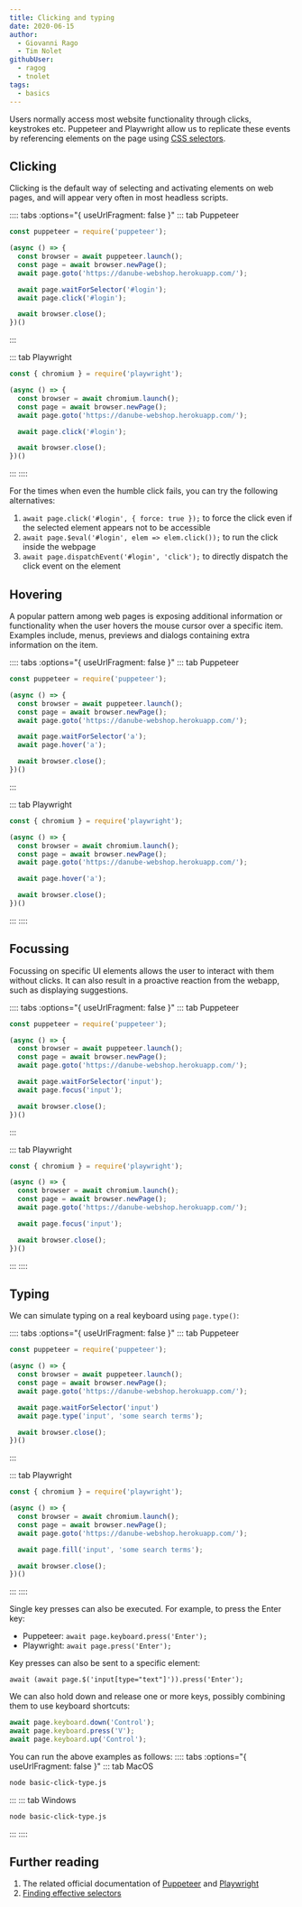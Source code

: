 ```yaml
---
title: Clicking and typing
date: 2020-06-15
author:
  - Giovanni Rago
  - Tim Nolet
githubUser:
  - ragog
  - tnolet
tags:
  - basics
---
```


Users normally access most website functionality through clicks, keystrokes etc. Puppeteer and Playwright allow us to replicate these events by referencing elements on the page using [CSS selectors](https://developer.mozilla.org/en-US/docs/Learn/CSS/Building_blocks/Selectors).

<!-- more -->

## Clicking

Clicking is the default way of selecting and activating elements on web pages, and will appear very often in most headless scripts.

:::: tabs :options="{ useUrlFragment: false }"
::: tab Puppeteer
```js
const puppeteer = require('puppeteer');

(async () => {
  const browser = await puppeteer.launch();
  const page = await browser.newPage();
  await page.goto('https://danube-webshop.herokuapp.com/');

  await page.waitForSelector('#login');
  await page.click('#login');

  await browser.close();
})()
```
:::

::: tab Playwright
```js
const { chromium } = require('playwright');

(async () => {
  const browser = await chromium.launch();
  const page = await browser.newPage();
  await page.goto('https://danube-webshop.herokuapp.com/');

  await page.click('#login');

  await browser.close();
})()
```
:::
::::

For the times when even the humble click fails, you can try the following alternatives:
1. `await page.click('#login', { force: true });` to force the click even if the selected element appears not to be accessible
2. `await page.$eval('#login', elem => elem.click());` to run the click inside the webpage
3. `await page.dispatchEvent('#login', 'click');` to directly dispatch the click event on the element

## Hovering

A popular pattern among web pages is exposing additional information or functionality when the user hovers the mouse cursor over a specific item. Examples include, menus, previews and dialogs containing extra information on the item.

:::: tabs :options="{ useUrlFragment: false }"
::: tab Puppeteer
```js
const puppeteer = require('puppeteer');

(async () => {
  const browser = await puppeteer.launch();
  const page = await browser.newPage();
  await page.goto('https://danube-webshop.herokuapp.com/');

  await page.waitForSelector('a');
  await page.hover('a');

  await browser.close();
})()
```
:::

::: tab Playwright
```js
const { chromium } = require('playwright');

(async () => {
  const browser = await chromium.launch();
  const page = await browser.newPage();
  await page.goto('https://danube-webshop.herokuapp.com/');

  await page.hover('a');

  await browser.close();
})()
```
:::
::::

## Focussing

Focussing on specific UI elements allows the user to interact with them without clicks. It can also result in a proactive reaction from the webapp, such as displaying suggestions.

:::: tabs :options="{ useUrlFragment: false }"
::: tab Puppeteer
```js
const puppeteer = require('puppeteer');

(async () => {
  const browser = await puppeteer.launch();
  const page = await browser.newPage();
  await page.goto('https://danube-webshop.herokuapp.com/');

  await page.waitForSelector('input');
  await page.focus('input');

  await browser.close();
})()
```
:::

::: tab Playwright
```js
const { chromium } = require('playwright');

(async () => {
  const browser = await chromium.launch();
  const page = await browser.newPage();
  await page.goto('https://danube-webshop.herokuapp.com/');

  await page.focus('input');

  await browser.close();
})()
```
:::
::::

## Typing

We can simulate typing on a real keyboard using `page.type()`:

:::: tabs :options="{ useUrlFragment: false }"
::: tab Puppeteer
```js
const puppeteer = require('puppeteer');

(async () => {
  const browser = await puppeteer.launch();
  const page = await browser.newPage();
  await page.goto('https://danube-webshop.herokuapp.com/');

  await page.waitForSelector('input')
  await page.type('input', 'some search terms');

  await browser.close();
})()
```
:::

::: tab Playwright
```js
const { chromium } = require('playwright');

(async () => {
  const browser = await chromium.launch();
  const page = await browser.newPage();
  await page.goto('https://danube-webshop.herokuapp.com/');

  await page.fill('input', 'some search terms');

  await browser.close();
})()
```
:::
::::

Single key presses can also be executed. For example, to press the Enter key:
- Puppeteer: `await page.keyboard.press('Enter');`
- Playwright: `await page.press('Enter');`

Key presses can also be sent to a specific element:

`await (await page.$('input[type="text"]')).press('Enter');`

We can also hold down and release one or more keys, possibly combining them to use keyboard shortcuts:

```js
await page.keyboard.down('Control');
await page.keyboard.press('V');
await page.keyboard.up('Control');
```

You can run the above examples as follows:
:::: tabs :options="{ useUrlFragment: false }"
::: tab MacOS
```sh
node basic-click-type.js
```
:::
::: tab Windows
```sh
node basic-click-type.js
```
:::
::::

## Further reading
1. The related official documentation of [Puppeteer](https://pptr.dev/#?product=Puppeteer&version=v5.2.1&show=api-pageclickselector-options) and [Playwright](https://playwright.dev/#version=v1.2.1&path=docs%2Finput.md&q=)
2. [Finding effective selectors](basics-selectors/)
